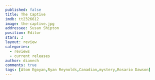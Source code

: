 ```yaml
---
published: false
title: The Captive
imdb: tt2326612
image: the-captive.jpg
addressee: Susan Shipton
position: Editor
stars: 3
layout: review 
categories: 
  - reviews
  - current releases
author: dianech
comments: true
tags: [Atom Egoyan,Ryan Reynolds,Canadian,mystery,Rosario Dawson]
---
```

